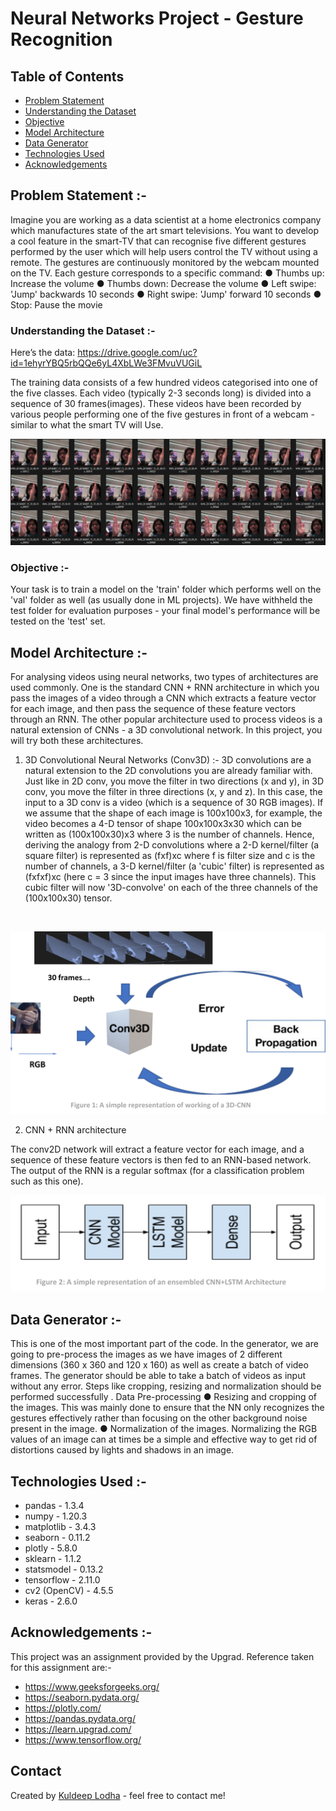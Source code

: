 # Neural Networks Project - Gesture Recognition


## Table of Contents
* [Problem Statement](#problem-statement)
* [Understanding the Dataset](#understanding-the-dataset)
* [Objective](#objective)
* [Model Architecture](#model-architecture)
* [Data Generator](#data-generator)
* [Technologies Used](#technologies-used)
* [Acknowledgements](#acknowledgements)


## Problem Statement :-
Imagine you are working as a data scientist at a home electronics company which manufactures
state of the art smart televisions. You want to develop a cool feature in the smart-TV that
can recognise five different gestures performed by the user which will help users control the TV
without using a remote.
The gestures are continuously monitored by the webcam mounted on the TV. Each gesture
corresponds to a specific command:
● Thumbs up: Increase the volume
● Thumbs down: Decrease the volume
● Left swipe: 'Jump' backwards 10 seconds
● Right swipe: 'Jump' forward 10 seconds
● Stop: Pause the movie

### Understanding the Dataset :-

Here’s the data: https://drive.google.com/uc?id=1ehyrYBQ5rbQQe6yL4XbLWe3FMvuVUGiL

The training data consists of a few hundred videos categorised into one of the five classes. Each
video (typically 2-3 seconds long) is divided into a sequence of 30 frames(images). These videos have
been recorded by various people performing one of the five gestures in front of a webcam - similar
to what the smart TV will Use.



![Alt text](new_template.png "a title")

### Objective :-
Your task is to train a model on the 'train' folder which performs well on the 'val' folder as well (as
usually done in ML projects). We have withheld the test folder for evaluation purposes - your final
model's performance will be tested on the 'test' set.


## Model Architecture :-
For analysing videos using neural networks, two types of architectures are used commonly. One is
the standard CNN + RNN architecture in which you pass the images of a video through a CNN which
extracts a feature vector for each image, and then pass the sequence of these feature vectors
through an RNN.
The other popular architecture used to process videos is a natural extension of CNNs - a 3D
convolutional network. In this project, you will try both these architectures.
1. 3D Convolutional Neural Networks (Conv3D) :-
3D convolutions are a natural extension to the 2D convolutions you are already familiar with. Just
like in 2D conv, you move the filter in two directions (x and y), in 3D conv, you move the filter in three
directions (x, y and z). In this case, the input to a 3D conv is a video (which is a sequence of 30 RGB
images). If we assume that the shape of each image is 100x100x3, for example, the video becomes a
4-D tensor of shape 100x100x3x30 which can be written as (100x100x30)x3 where 3 is the number
of channels. Hence, deriving the analogy from 2-D convolutions where a 2-D kernel/filter (a square
filter) is represented as (fxf)xc where f is filter size and c is the number of channels, a 3-D
kernel/filter (a 'cubic' filter) is represented as (fxfxf)xc (here c = 3 since the input images have three
channels). This cubic filter will now '3D-convolve' on each of the three channels of the
(100x100x30) tensor.
<br>


![Alt text](architecture.png "Figure 1: A simple representation of working of a 3D-CNN")


2. CNN + RNN architecture

The conv2D network will extract a feature vector for each image, and a sequence of these feature
vectors is then fed to an RNN-based network. The output of the RNN is a regular softmax (for a
classification problem such as this one).

![Alt text](CNN_RNN_architecture.png "Figure 1: A simple representation of working of a 3D-CNN")


## Data Generator :-
This is one of the most important part of the code. In the generator, we are going to
pre-process the images as we have images of 2 different dimensions (360 x 360 and 120 x
160) as well as create a batch of video frames. The generator should be able to take a batch
of videos as input without any error. Steps like cropping, resizing and normalization should
be performed successfully .
Data Pre-processing
● Resizing and cropping of the images. This was mainly done to ensure that the NN
only recognizes the gestures effectively rather than focusing on the other
background noise present in the image.
● Normalization of the images. Normalizing the RGB values of an image can at times
be a simple and effective way to get rid of distortions caused by lights and shadows
in an image.


## Technologies Used :-
- pandas - 1.3.4
- numpy - 1.20.3
- matplotlib - 3.4.3
- seaborn - 0.11.2
- plotly - 5.8.0
- sklearn - 1.1.2
- statsmodel - 0.13.2
- tensorflow - 2.11.0
- cv2 (OpenCV) - 4.5.5
- keras - 2.6.0

## Acknowledgements :-
This project was an assignment provided by the Upgrad.
Reference taken for this assignment are:-
- https://www.geeksforgeeks.org/
- https://seaborn.pydata.org/
- https://plotly.com/
- https://pandas.pydata.org/
- https://learn.upgrad.com/
- https://www.tensorflow.org/


## Contact
Created by [Kuldeep Lodha](https://github.com/kuldeeplodha) - feel free to contact me!
